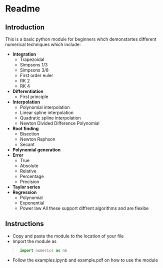 # Readme  

## Introduction
This is a basic python module for beginners whch demonstartes different numerical techniques which include:
- **Integration**
  - Trapezoidal
  - Simpsons 1/3
  - Simpsons 3/8
  - First order euler
  - RK 2
  - RK 4
- **Differentiation**
  - First principle
- **Interpolation**
  - Polynomial interpolation
  - Linear spline interpolation
  - Quadratic spline interpolation
  - Newton Divided Difference Polynomial
- **Root finding**
  - Bisection
  - Newton Raphson
  - Secant
- **Polynomial generation**
- **Error**
  - True
  - Absolute
  - Relative
  - Percentage
  - Precision
- **Taylor series**
- **Regression**
  - Polynomial
  - Exponential
  - Power law
All these support diffrent algorithms and are flexibe  

## Instructions
- Copy and paste the module to the location of your file
- Import the module as
>    ```python
>     import numerics as nm
>    ```
- Follow the examples.ipynb and example.pdf on how to use the module
